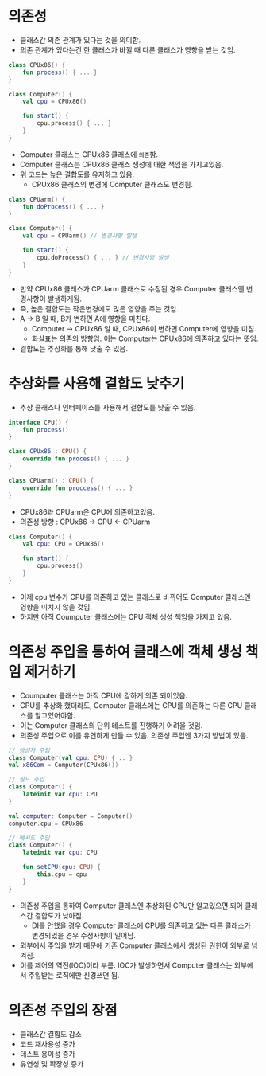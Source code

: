 # 의존성
- 클래스간 의존 관계가 있다는 것을 의미함.
- 의존 관계가 있다는건 한 클래스가 바뀔 때 다른 클래스가 영향을 받는 것임.
```kotlin
class CPUx86() {
    fun process() { ... }
}

class Computer() {
    val cpu = CPUx86()

    fun start() {
        cpu.process() { ... }
    }
}
```
- Computer 클래스는 CPUx86 클래스에 `의존`함.
- Computer 클래스는 CPUx86 클래스 생성에 대한 책임을 가지고있음.
- 위 코드는 높은 결합도를 유지하고 있음.
  - CPUx86 클래스의 변경에 Computer 클래스도 변경됨.
  
```kotlin
class CPUarm() {
    fun doProcess() { ... }
}

class Computer() {
    val cpu = CPUarm() // 변경사항 발생

    fun start() {
        cpu.doProcess() { ... } // 변경사항 발생
    }
}
```
- 만약 CPUx86 클래스가 CPUarm 클래스로 수정된 경우 Computer 클래스엔 변경사항이 발생하게됨.
- 즉, 높은 결합도는 작은변경에도 많은 영향을 주는 것임.
- A -> B 일 때, B가 변하면 A에 영향을 미친다.
  - Computer -> CPUx86 일 때, CPUx86이 변하면 Computer에 영향을 미침.
  - 화살표는 의존의 방향임. 이는 Computer는 CPUx86에 의존하고 있다는 뜻임.
- 결합도는 추상화를 통해 낮출 수 있음.
  
# 추상화를 사용해 결합도 낮추기
- 추상 클래스나 인터페이스를 사용해서 결합도를 낮출 수 있음.
```kotlin
interface CPU() {
    fun process()
}

class CPUx86 : CPU() {
    override fun process() { ... }
}

class CPUarm() : CPU() {
    override fun proccess() { ... }
}
```
- CPUx86과 CPUarm은 CPU에 의존하고있음.
- 의존성 방향 : CPUx86 -> CPU <- CPUarm

```kotlin
class Computer() {
    val cpu: CPU = CPUx86()

    fun start() {
        cpu.process()
    }
}
```
- 이제 cpu 변수가 CPU를 의존하고 있는 클래스로 바뀌어도 Computer 클래스엔 영향을 미치지 않을 것임.
- 하지만 아직 Coumputer 클래스에는 CPU 객체 생성 책임을 가지고 있음.

# 의존성 주입을 통하여 클래스에 객체 생성 책임 제거하기
- Coumputer 클래스는 아직 CPU에 강하게 의존 되어있음.
- CPU를 추상화 했더라도, Computer 클래스에는 CPU를 의존하는 다른 CPU 클래스를 알고있어야함.
- 이는 Computer 클래스의 단위 테스트를 진행하기 어려울 것임.
- 의존성 주입으로 이를 유연하게 만들 수 있음. 의존성 주입엔 3가지 방법이 있음.

```kotlin
// 생성자 주입
class Computer(val cpu: CPU) { .. }
val x86Com = Computer(CPUx86())

// 필드 주입
class Computer() {
    lateinit var cpu: CPU
}

val computer: Computer = Computer()
computer.cpu = CPUx86

// 메서드 주입
class Computer() {
    lateinit var cpu: CPU

    fun setCPU(cpu: CPU) {
        this.cpu = cpu
    }
}
```
- 의존성 주입을 통하여 Computer 클래스엔 추상화된 CPU만 알고있으면 되어 클래스간 결합도가 낮아짐.
  - DI를 안했을 경우 Computer 클래스에 CPU를 의존하고 있는 다른 클래스가 변경되었을 경우 수정사항이 일어남.
- 외부에서 주입을 받기 때문에 기존 Computer 클래스에서 생성된 권한이 외부로 넘겨짐.
- 이를 제어의 역전(IOC)이라 부름. IOC가 발생하면서 Computer 클래스는 외부에서 주입받는 로직에만 신경쓰면 됨.

# 의존성 주입의 장점
- 클래스간 결합도 감소
- 코드 재사용성 증가
- 테스트 용이성 증가
- 유연성 및 확장성 증가
